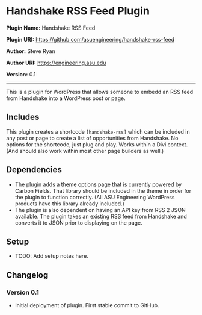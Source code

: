 # Handshake RSS Feed Plugin

**Plugin Name:** Handshake RSS Feed

**Plugin URI:** https://github.com/asuengineering/handshake-rss-feed

**Author:** Steve Ryan

**Author URI:** https://engineering.asu.edu

**Version:** 0.1

---

This is a plugin for WordPress that allows someone to embedd an RSS feed from Handshake into a WordPress post or page.

## Includes

This plugin creates a shortcode `[handshake-rss]` which can be included in any post or page to create a list of opportunities from Handshake. No options for the shortcode, just plug and play. Works within a Divi context. (And should also work within most other page builders as well.)

## Dependencies

- The plugin adds a theme options page that is currently powered by Carbon Fields. That library should be included in the theme in order for the plugin to function correctly. (All ASU Engineering WordPress products have this library already included.)
- The plugin is also dependent on having an API key from RSS 2 JSON available. The plugin takes an existing RSS feed from Handshake and converts it to JSON prior to displaying on the page.

## Setup

- TODO: Add setup notes here.

## Changelog

### Version 0.1

- Initial deployment of plugin. First stable commit to GitHub.
